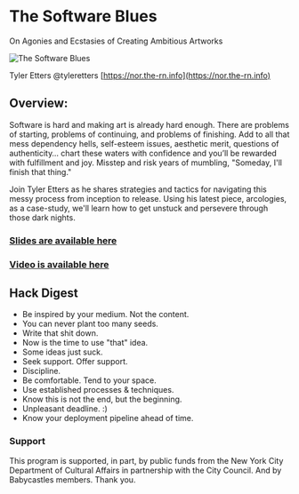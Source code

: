 # The Software Blues
On Agonies and Ecstasies of Creating Ambitious Artworks

![The Software Blues](/Babycastles-Academy/workshops/images/the-software-blues.jpg)

Tyler Etters
@tyleretters
[https://nor.the-rn.info](https://nor.the-rn.info)

## Overview:

Software is hard and making art is already hard enough. There are problems of starting, problems of continuing, and problems of finishing. Add to all that mess dependency hells, self-esteem issues, aesthetic merit, questions of authenticity… chart these waters with confidence and you’ll be rewarded with fulfillment and joy. Misstep and risk years of mumbling, "Someday, I'll finish that thing."

Join Tyler Etters as he shares strategies and tactics for navigating this messy process from inception to release. Using his latest piece, arcologies, as a case-study, we'll learn how to get unstuck and persevere through those dark nights.

### [Slides are available here](https://drive.google.com/file/d/1aZYPl845kwM7OhGcTeYcRVSSCFY9mIYb/view?usp=sharing)

### [Video is available here](https://www.youtube.com/watch?v=mzo5rovx9nE)

## Hack Digest

 - Be inspired by your medium. Not the content.
 - You can never plant too many seeds.
 - Write that shit down.
 - Now is the time to use "that" idea.
 - Some ideas just suck.
 - Seek support. Offer support.
 - Discipline.
 - Be comfortable. Tend to your space.
 - Use established processes & techniques.
 - Know this is not the end, but the beginning.
 - Unpleasant deadline. :)
 - Know your deployment pipeline ahead of time.


### Support

This program is supported, in part, by public funds from the New York City Department of Cultural Affairs in partnership with the City Council. And by Babycastles members. Thank you.
